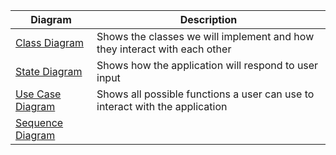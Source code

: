 |Diagram|Description|
|-------|-----------|
|[Class Diagram](https://github.com/alanlieu/CS151-Project/blob/main/diagrams/CS151%20Project%20State%20Diagram.drawio.pdf)|Shows the classes we will implement and how they interact with each other                                                                                                                              |
|[State Diagram](https://github.com/alanlieu/CS151-Project/blob/main/diagrams/CS151%20Project%20State%20Diagram.drawio.pdf)       |Shows how the application will respond to user input              |
|[Use Case Diagram](https://github.com/alanlieu/CS151-Project/blob/main/diagrams/Use%20Case%20Diagram.drawio.pdf)                 |Shows all possible functions a user can use to interact with the application          |
|[Sequence Diagram](https://github.com/alanlieu/CS151-Project/blob/main/diagrams/CS151%20Project%20Sequence%20Diagram.drawio.pdf) |              |
